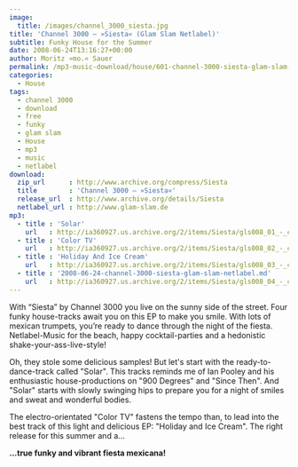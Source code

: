 ```yaml
---
image:
  title: /images/channel_3000_siesta.jpg
title: 'Channel 3000 – »Siesta« (Glam Slam Netlabel)'
subtitle: Funky House for the Summer
date: 2008-06-24T13:16:27+00:00
author: Moritz »mo.« Sauer
permalink: /mp3-music-download/house/601-channel-3000-siesta-glam-slam-netlabel
categories:
  - House
tags:
  - channel 3000
  - download
  - free
  - funky
  - glam slam
  - House
  - mp3
  - music
  - netlabel
download:
  zip_url      : http://www.archive.org/compress/Siesta
  title        : 'Channel 3000 – »Siesta«'
  release_url  : http://www.archive.org/details/Siesta
  netlabel_url : http://www.glam-slam.de
mp3:
  - title : 'Solar'
    url   : http://ia360927.us.archive.org/2/items/Siesta/gls008_01_-_channel_3000_-_solar.mp3
  - title : 'Color TV'
    url   : http://ia360927.us.archive.org/2/items/Siesta/gls008_02_-_channel_3000_-_color_tv.mp3
  - title : 'Holiday And Ice Cream'
    url   : http://ia360927.us.archive.org/2/items/Siesta/gls008_03_-_channel_3000_-_holiday_and_ice_cream.mp3
  - title : '2008-06-24-channel-3000-siesta-glam-slam-netlabel.md'
    url   : http://ia360927.us.archive.org/2/items/Siesta/gls008_04_-_channel_3000_-_siesta.mp3
---
```

With “Siesta” by Channel 3000 you live on the sunny side of the street. Four funky house-tracks await you on this EP to make you smile. With lots of mexican trumpets, you’re ready to dance through the night of the fiesta. Netlabel-Music for the beach, happy cocktail-parties and a hedonistic shake-your-ass-live-style!<!--more-->

Oh, they stole some delicious samples! But let's start with the ready-to-dance-track called "Solar". This tracks reminds me of Ian Pooley and his enthusiastic house-productions on "900 Degrees" and "Since Then". And "Solar" starts with slowly swinging hips to prepare you for a night of smiles and sweat and wonderful bodies.

The electro-orientated "Color TV" fastens the tempo than, to lead into the best track of this light and delicious EP: "Holiday and Ice Cream". The right release for this summer and a...

**...true funky and vibrant fiesta mexicana!**
